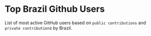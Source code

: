 # Top Brazil Github Users

List of most active GitHub users based on `public contributions` and `private contribution`s by Brazil.

<!-- START TOP USERS -->
<!-- END TOP USERS -->
